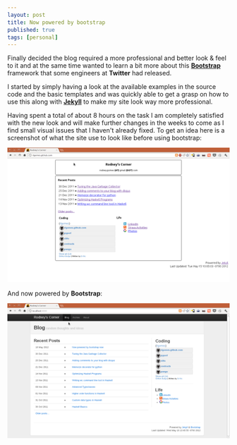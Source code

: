 ```yaml
---
layout: post
title: Now powered by bootstrap
published: true
tags: [personal]
---
```


Finally decided the blog required a more professional and better look & feel to
it and at the same time wanted to learn a bit more about this [**Bootstrap**](http://twitter.github.com/bootstrap/)
framework that some engineers at **Twitter** had released.

I started by simply having a look at the available examples in the source code
and the basic templates and was quickly able to get a grasp on how to use this
along with [**Jekyll**](http://jekyllrb.com/) to make my site look way more
professional.

Having spent a total of about 8 hours on the task I am completely satisfied
with the new look and will make further changes in the weeks to come as I
find small visual issues that I haven't already fixed. To get an idea here is
a screenshot of what the site use to look like before using bootstrap:

<center>
<img width="640" src="/images/2012/may/old_site_look.png"/>
</center>

And now powered by **Bootstrap**:

<center>
<img width="640" src="/images/2012/may/new_site_look.png"/>
</center>
